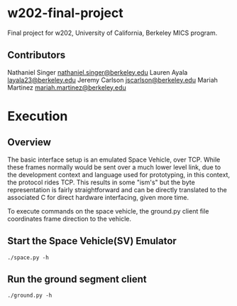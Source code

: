# w202-final-project
Final project for w202, University of California, Berkeley MICS program.

## Contributors
Nathaniel Singer <nathaniel.singer@berkeley.edu>
Lauren Ayala <layala23@berkeley.edu>
Jeremy Carlson <jscarlson@berkeley.edu>
Mariah Martinez <mariah.martinez@berkeley.edu>

# Execution
## Overview
The basic interface setup is an emulated Space Vehicle, over TCP. While these frames normally would be sent over a much lower level link, due to the development context and language used for prototyping, in this context, the protocol rides TCP. This results in some "ism's" but the byte representation is fairly straightforward and can be directly translated to the associated C for direct hardware interfacing, given more time.

To execute commands on the space vehicle, the ground.py client file coordinates frame direction to the vehicle.

## Start the Space Vehicle(SV) Emulator
``./space.py -h``

## Run the ground segment client
``./ground.py -h``

